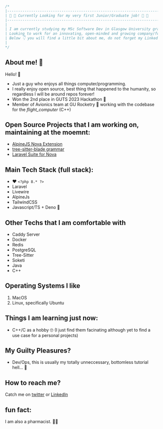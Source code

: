 ```php
/*
|--------------------------------------------------------------------------
| 🙌 🚨 Currently Looking for my very first Junior/Graduate job! 🚨 🙌
|--------------------------------------------------------------------------
|
| I am currently studying my MSc Software Dev in Glasgow University graduating 2024
| Looking to work for an innovating, open-minded and growing company/folks/startups!
| Below 👇 you will find a little bit about me, do not forget my LinkedIn 👈
|
*/
```

## About me! 👀

Hello! 👋

- Just a guy who enjoys all things computer/programming. 
- I really enjoy open source, best thing that happened to the humanity, so regardless I will be around repos forever!
- Won the 2nd place in GUTS 2023 Hackathon 👾
- Member of Avionics team at GU Rocketry 🚀 working with the codebase for the _flight_computer_ (C++) 

## Open Source Projects that I am working on, maintaining at the moemnt:
- [AlpineJS Nova Extension](https://github.com/EmranMR/AlpineJS-Nova-Extension)
- [tree-sitter-blade grammar](https://github.com/EmranMR/tree-sitter-blade)
- [Laravel Suite for Nova](https://github.com/EmranMR/Laravel-Nova-Extension)
## Main Tech Stack (full stack):
- ❤️ `<?php 8.* ?>`
- Laravel 
- Livewire 
- AlpineJs 
- TailwindCSS
- Javascript/TS + Deno 🤩

## Other Techs that I am comfortable with
- Caddy Server
- Docker
- Redis
- PostgreSQL
- Tree-Sitter
- Soketi
- Java
- C++


## Operating Systems I like
1. MacOS
2. Linux, specifically Ubuntu

## Things I am learning just now:
- C++/C as a hobby 🙄 (I just find them facinating although yet to find a use case for a personal projects)
 
## My Guilty Pleasures?

- Dev/Ops, this is usually my totally unneccessary, bottomless tutorial hell... 🫠
  
## How to reach me?
Catch me on [twitter](https://twitter.com/Alch3m1s7) or [LinkedIn](https://www.linkedin.com/in/emranmr/)

## fun fact:
I am also a pharmacist. 🤷‍♂️
<!--
**EmranMR/EmranMR** is a ✨ _special_ ✨ repository because its `README.md` (this file) appears on your GitHub profile.

Here are some ideas to get you started:

- 🔭 I’m currently working on ...
- 🌱 I’m currently learning ...
- 👯 I’m looking to collaborate on ...
- 🤔 I’m looking for help with ...
- 💬 Ask me about ...
- 📫 How to reach me: ...
- 😄 Pronouns: ...
- ⚡ Fun fact: ...
-->

